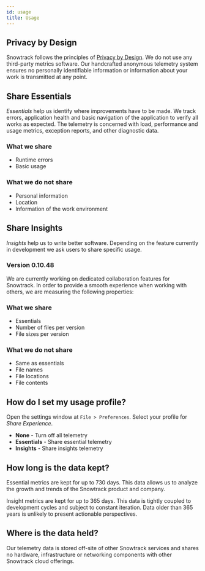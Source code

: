 ```yaml
---
id: usage
title: Usage
---
```


## Privacy by Design

Snowtrack follows the principles of [Privacy by Design](https://en.wikipedia.org/wiki/Privacy_by_design). We do not use any third-party metrics software. Our handcrafted anonymous telemetry system ensures no personally identifiable information or information about your work is transmitted at any point.

## Share Essentials

*Essentials* help us identify where improvements have to be made. We track errors, application health and basic navigation of the application to verify all works as expected. The telemetry is concerned with load, performance and usage metrics, exception reports, and other diagnostic data.

### What we share

- Runtime errors
- Basic usage

### What we do **not** share

- Personal information
- Location
- Information of the work environment

## Share Insights

*Insights* help us to write better software. Depending on the feature currently in development we ask users to share specific usage.

### Version 0.10.48

We are currently working on dedicated collaboration features for Snowtrack. In order to provide a smooth experience when working with others, we are measuring the following properties:

### What we share

- Essentials
- Number of files per version
- File sizes per version

### What we do **not** share

- Same as essentials
- File names
- File locations
- File contents

## How do I set my usage profile?

Open the settings window at `File > Preferences`. Select your profile for *Share Experience*.

- **None** - Turn off all telemetry
- **Essentials** - Share essential telemetry
- **Insights** - Share insights telemetry

## How long is the data kept?

Essential metrics are kept for up to 730 days. This data allows us to analyze the growth and trends of the Snowtrack product and company.

Insight metrics are kept for up to 365 days. This data is tightly coupled to development cycles and subject to constant iteration. Data older than 365 years is unlikely to present actionable perspectives.

## Where is the data held?

Our telemetry data is stored off-site of other Snowtrack services and shares no hardware, infrastructure or networking components with other Snowtrack cloud offerings.
